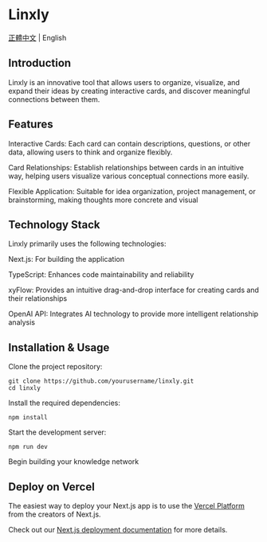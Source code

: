 # Linxly

[正體中文](https://github.com/Eva813/linxly-nextjs/blob/main/README.zh-TW.md) | English 

## Introduction

Linxly is an innovative tool that allows users to organize, visualize, and expand their ideas by creating interactive cards, and discover meaningful connections between them.

## Features

Interactive Cards: Each card can contain descriptions, questions, or other data, allowing users to think and organize flexibly.

Card Relationships: Establish relationships between cards in an intuitive way, helping users visualize various conceptual connections more easily.

Flexible Application: Suitable for idea organization, project management, or brainstorming, making thoughts more concrete and visual

## Technology Stack

Linxly primarily uses the following technologies:

Next.js: For building the application

TypeScript: Enhances code maintainability and reliability

xyFlow: Provides an intuitive drag-and-drop interface for creating cards and their relationships

OpenAI API: Integrates AI technology to provide more intelligent relationship analysis

## Installation & Usage

Clone the project repository:

```
git clone https://github.com/yourusername/linxly.git
cd linxly
```

Install the required dependencies:

```
npm install
```

Start the development server:

```
npm run dev
```

Begin building your knowledge network


## Deploy on Vercel

The easiest way to deploy your Next.js app is to use the [Vercel Platform](https://vercel.com/new?utm_medium=default-template&filter=next.js&utm_source=create-next-app&utm_campaign=create-next-app-readme) from the creators of Next.js.

Check out our [Next.js deployment documentation](https://nextjs.org/docs/app/building-your-application/deploying) for more details.
